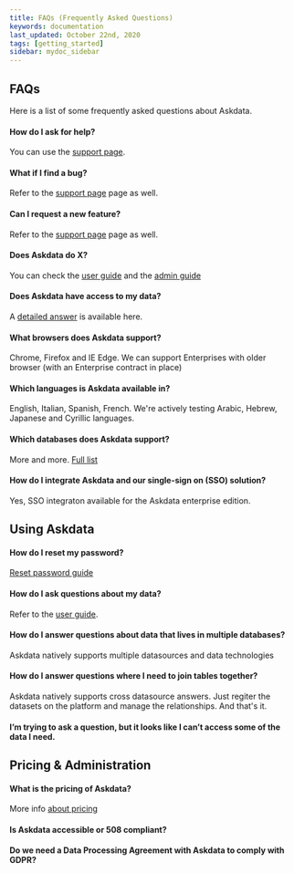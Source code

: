 ```yaml
---
title: FAQs (Frequently Asked Questions)
keywords: documentation
last_updated: October 22nd, 2020
tags: [getting_started]
sidebar: mydoc_sidebar
---
```


## FAQs
Here is a list of some frequently asked questions about Askdata.

#### How do I ask for help?
You can use the [support page](/contacts/support).

#### What if I find a bug?
Refer to the [support page](/contacts/support) page as well.

#### Can I request a new feature?

Refer to the [support page](/contacts/support) page as well.

#### Does Askdata do X?

You can check the [user guide](/docs/user-guide) and the [admin guide](/docs/admin-guide)

#### Does Askdata have access to my data?

A [detailed answer](/docs/does_askdata_access_my_data) is available here.

#### What browsers does Askdata support?

Chrome, Firefox and IE Edge. We can support Enterprises with older browser (with an Enterprise contract in place)

#### Which languages is Askdata available in?

English, Italian, Spanish, French. We're actively testing Arabic, Hebrew, Japanese and Cyrillic languages.

#### Which databases does Askdata support?

More and more. [Full list](https://www.askdata.com/datasets)

#### How do I integrate Askdata and our single-sign on (SSO) solution?

Yes, SSO integraton available for the Askdata enterprise edition.

## Using Askdata

#### How do I reset my password?

[Reset password guide](/docs/reset-password)

#### How do I ask questions about my data?

Refer to the [user guide](/docs/user-guide).

#### How do I answer questions about data that lives in multiple databases?

Askdata natively supports multiple datasources and data technologies

#### How do I answer questions where I need to join tables together?

Askdata natively supports cross datasource answers. Just regiter the datasets on the platform and manage the relationships. And that's it.

#### I’m trying to ask a question, but it looks like I can’t access some of the data I need.

## Pricing & Administration

#### What is the pricing of Askdata?

More info [about pricing](https://www.askdata.com/pricing)

#### Is Askdata accessible or 508 compliant?
#### Do we need a Data Processing Agreement with Askdata to comply with GDPR?
